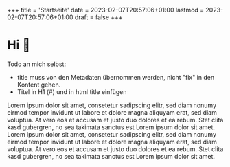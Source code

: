 +++
title = 'Startseite'
date = 2023-02-07T20:57:06+01:00
lastmod = 2023-02-07T20:57:06+01:00
draft = false
+++

# Hi 👋

Todo an mich selbst:

- title muss von den Metadaten übernommen werden, nicht "fix" in den Kontent gehen.
- Titel in H1 (#) und in html title einfügen

Lorem ipsum dolor sit amet, consetetur sadipscing elitr, sed diam nonumy eirmod tempor invidunt ut labore et dolore magna aliquyam erat, sed diam voluptua. At vero eos et accusam et justo duo dolores et ea rebum. Stet clita kasd gubergren, no sea takimata sanctus est Lorem ipsum dolor sit amet. Lorem ipsum dolor sit amet, consetetur sadipscing elitr, sed diam nonumy eirmod tempor invidunt ut labore et dolore magna aliquyam erat, sed diam voluptua. At vero eos et accusam et justo duo dolores et ea rebum. Stet clita kasd gubergren, no sea takimata sanctus est Lorem ipsum dolor sit amet.